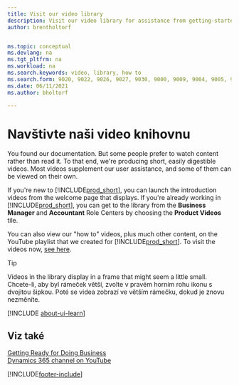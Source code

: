```yaml
---
title: Visit our video library
description: Visit our video library for assistance from getting-started videos that illustrate common "how to" tasks to subject matter product videos. 
author: brentholtorf


ms.topic: conceptual
ms.devlang: na
ms.tgt_pltfrm: na
ms.workload: na
ms.search.keywords: video, library, how to
ms.search.form: 9020, 9022, 9026, 9027, 9030, 9000, 9009, 9004, 9005, 9024, 9006, 9007, 9010, 9016, 9017
ms.date: 06/11/2021
ms.author: bholtorf

---
```

# Navštivte naši video knihovnu

You found our documentation. But some people prefer to watch content rather than read it. To that end, we're producing short, easily digestible videos. Most videos supplement our user assistance, and some of them can be viewed on their own.

If you're new to [!INCLUDE[prod_short](includes/prod_short.md)], you can launch the introduction videos from the welcome page that displays. If you're already working in [!INCLUDE[prod_short](includes/prod_short.md)], you can get to the library from the **Business Manager** and **Accountant** Role Centers by choosing the **Product Videos** tile.

You can also view our "how to" videos, plus much other content, on the YouTube playlist that we created for [!INCLUDE[prod_short](includes/prod_short.md)]. To visit the videos now, [see here](https://go.microsoft.com/fwlink/?linkid=851533).

> [!Tip]  
> Videos in the library display in a frame that might seem a little small. Chcete-li, aby byl rámeček větší, zvolte v pravém horním rohu ikonu s dvojitou šipkou. Poté se videa zobrazí ve větším rámečku, dokud je znovu nezměníte.

[!INCLUDE [about-ui-learn](includes/about-ui-learn.md)]

## Viz také

[Getting Ready for Doing Business](ui-get-ready-business.md)  
[Dynamics 365 channel on YouTube](https://www.youtube.com/channel/UCJGCg4rB3QSs8y_1FquelBQ)


[!INCLUDE[footer-include](includes/footer-banner.md)]